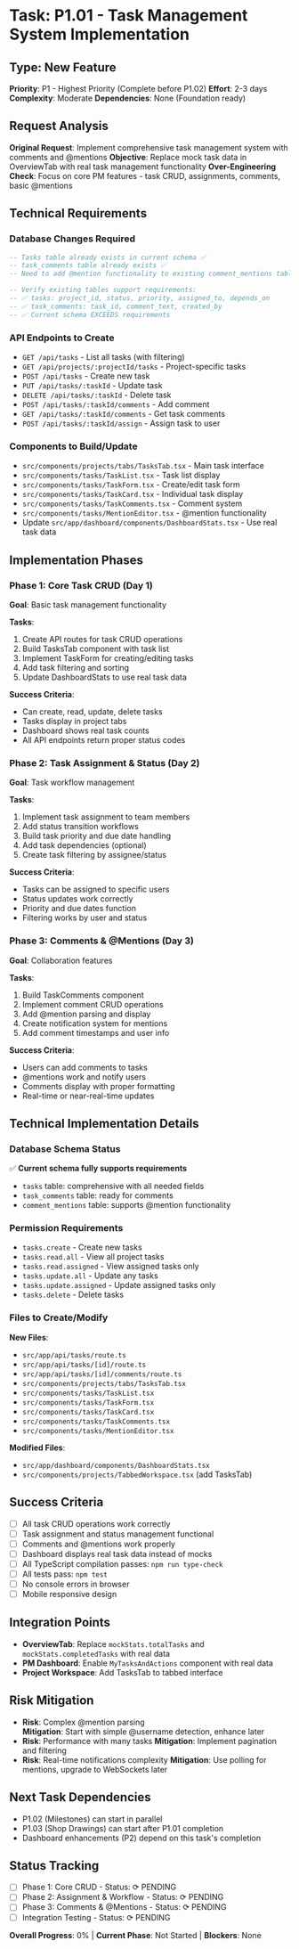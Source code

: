 # Task: P1.01 - Task Management System Implementation

## Type: New Feature
**Priority**: P1 - Highest Priority (Complete before P1.02)
**Effort**: 2-3 days
**Complexity**: Moderate
**Dependencies**: None (Foundation ready)

## Request Analysis
**Original Request**: Implement comprehensive task management system with comments and @mentions
**Objective**: Replace mock task data in OverviewTab with real task management functionality
**Over-Engineering Check**: Focus on core PM features - task CRUD, assignments, comments, basic @mentions

## Technical Requirements

### Database Changes Required
```sql
-- Tasks table already exists in current schema ✅
-- task_comments table already exists ✅ 
-- Need to add @mention functionality to existing comment_mentions table

-- Verify existing tables support requirements:
-- ✅ tasks: project_id, status, priority, assigned_to, depends_on
-- ✅ task_comments: task_id, comment_text, created_by
-- ✅ Current schema EXCEEDS requirements
```

### API Endpoints to Create
- `GET /api/tasks` - List all tasks (with filtering)
- `GET /api/projects/:projectId/tasks` - Project-specific tasks
- `POST /api/tasks` - Create new task
- `PUT /api/tasks/:taskId` - Update task
- `DELETE /api/tasks/:taskId` - Delete task
- `POST /api/tasks/:taskId/comments` - Add comment
- `GET /api/tasks/:taskId/comments` - Get task comments
- `POST /api/tasks/:taskId/assign` - Assign task to user

### Components to Build/Update
- `src/components/projects/tabs/TasksTab.tsx` - Main task interface
- `src/components/tasks/TaskList.tsx` - Task list display
- `src/components/tasks/TaskForm.tsx` - Create/edit task form
- `src/components/tasks/TaskCard.tsx` - Individual task display
- `src/components/tasks/TaskComments.tsx` - Comment system
- `src/components/tasks/MentionEditor.tsx` - @mention functionality
- Update `src/app/dashboard/components/DashboardStats.tsx` - Use real task data

## Implementation Phases

### Phase 1: Core Task CRUD (Day 1)
**Goal**: Basic task management functionality

**Tasks**:
1. Create API routes for task CRUD operations
2. Build TasksTab component with task list
3. Implement TaskForm for creating/editing tasks
4. Add task filtering and sorting
5. Update DashboardStats to use real task data

**Success Criteria**:
- Can create, read, update, delete tasks
- Tasks display in project tabs
- Dashboard shows real task counts
- All API endpoints return proper status codes

### Phase 2: Task Assignment & Status (Day 2) 
**Goal**: Task workflow management

**Tasks**:
1. Implement task assignment to team members
2. Add status transition workflows
3. Build task priority and due date handling
4. Add task dependencies (optional)
5. Create task filtering by assignee/status

**Success Criteria**:
- Tasks can be assigned to specific users
- Status updates work correctly
- Priority and due dates function
- Filtering works by user and status

### Phase 3: Comments & @Mentions (Day 3)
**Goal**: Collaboration features

**Tasks**:
1. Build TaskComments component
2. Implement comment CRUD operations
3. Add @mention parsing and display
4. Create notification system for mentions
5. Add comment timestamps and user info

**Success Criteria**:
- Users can add comments to tasks
- @mentions work and notify users
- Comments display with proper formatting
- Real-time or near-real-time updates

## Technical Implementation Details

### Database Schema Status
✅ **Current schema fully supports requirements**
- `tasks` table: comprehensive with all needed fields
- `task_comments` table: ready for comments
- `comment_mentions` table: supports @mention functionality

### Permission Requirements
- `tasks.create` - Create new tasks
- `tasks.read.all` - View all project tasks  
- `tasks.read.assigned` - View assigned tasks only
- `tasks.update.all` - Update any tasks
- `tasks.update.assigned` - Update assigned tasks only
- `tasks.delete` - Delete tasks

### Files to Create/Modify
**New Files**:
- `src/app/api/tasks/route.ts`
- `src/app/api/tasks/[id]/route.ts`
- `src/app/api/tasks/[id]/comments/route.ts`
- `src/components/projects/tabs/TasksTab.tsx`
- `src/components/tasks/TaskList.tsx`
- `src/components/tasks/TaskForm.tsx`
- `src/components/tasks/TaskCard.tsx`
- `src/components/tasks/TaskComments.tsx`
- `src/components/tasks/MentionEditor.tsx`

**Modified Files**:
- `src/app/dashboard/components/DashboardStats.tsx`
- `src/components/projects/TabbedWorkspace.tsx` (add TasksTab)

## Success Criteria
- [ ] All task CRUD operations work correctly
- [ ] Task assignment and status management functional
- [ ] Comments and @mentions work properly  
- [ ] Dashboard displays real task data instead of mocks
- [ ] All TypeScript compilation passes: `npm run type-check`
- [ ] All tests pass: `npm test`
- [ ] No console errors in browser
- [ ] Mobile responsive design

## Integration Points
- **OverviewTab**: Replace `mockStats.totalTasks` and `mockStats.completedTasks` with real data
- **PM Dashboard**: Enable `MyTasksAndActions` component with real data
- **Project Workspace**: Add TasksTab to tabbed interface

## Risk Mitigation
- **Risk**: Complex @mention parsing  
  **Mitigation**: Start with simple @username detection, enhance later
- **Risk**: Performance with many tasks
  **Mitigation**: Implement pagination and filtering
- **Risk**: Real-time notifications complexity
  **Mitigation**: Use polling for mentions, upgrade to WebSockets later

## Next Task Dependencies
- P1.02 (Milestones) can start in parallel
- P1.03 (Shop Drawings) can start after P1.01 completion
- Dashboard enhancements (P2) depend on this task's completion

## Status Tracking
- [ ] Phase 1: Core CRUD - Status: ⟳ PENDING
- [ ] Phase 2: Assignment & Workflow - Status: ⟳ PENDING  
- [ ] Phase 3: Comments & @Mentions - Status: ⟳ PENDING
- [ ] Integration Testing - Status: ⟳ PENDING

**Overall Progress**: 0% | **Current Phase**: Not Started | **Blockers**: None